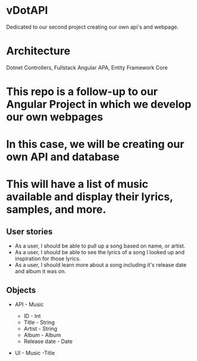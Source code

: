 # vDotAPI
Dedicated to our second project creating our own api's and webpage.

# Architecture
Dotnet Controllers, Fullstack Angular APA, Entity Framework Core

# This repo is a follow-up to our Angular Project in which we develop our own webpages
# In this case, we will be creating our own API and database
# This will have a list of music available and display their lyrics, samples, and more.

## User stories
- As a user, I should be able to pull up a song based on name, or artist.
- As a user, I should be able to see the lyrics of a song I looked up and inspiration for those lyrics.
- As a user, I should learn more about a song including it's release date and album it was on.

## Objects
- API - Music
    - ID - Int   
    - Title - String
    - Artist - String
    - Album - Album
    - Release date - Date

- UI - Music
    -Title
